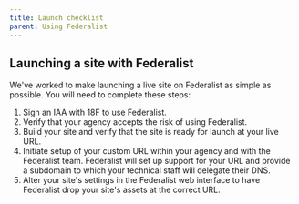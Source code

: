 ```yaml
---
title: Launch checklist
parent: Using Federalist
---
```


## Launching a site with Federalist

We've worked to make launching a live site on Federalist as simple as possible. You will need to complete these steps:

1. Sign an IAA with 18F to use Federalist.
2. Verify that your agency accepts the risk of using Federalist.
3. Build your site and verify that the site is ready for launch at your live URL.
4. Initiate setup of your custom URL within your agency and with the Federalist team. Federalist will set up support for your URL and provide a subdomain to which your technical staff will delegate their DNS.
5. Alter your site's settings in the Federalist web interface to have Federalist drop your site's assets at the correct URL.
